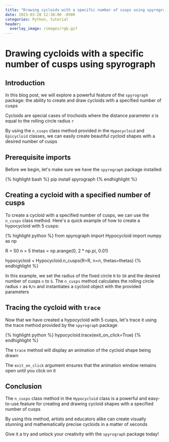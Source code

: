 ```yaml
---
title: "Drawing cycloids with a specific number of cusps using spyrograph"
date: 2023-03-28 12:38:00 -0500
categories: Python, tutorial
header:
  overlay_image: /images/rgb.gif
---
```


# Drawing cycloids with a specific number of cusps using spyrograph

## Introduction

In this blog post, we will explore a powerful feature of the `spyrograph` package: the ability to create and draw cycloids with a specified number of cusps

Cycloids are special cases of trochoids where the distance parameter `d` is equal to the rolling circle radius `r`

By using the `n_cusps` class method provided in the `Hypocycloid` and `Epicycloid` classes, we can easily create beautiful cycloid shapes with a desired number of cusps

## Prerequisite imports

Before we begin, let's make sure we have the `spyrograph` package installed:

{% highlight bash %}
pip install spyrograph
{% endhighlight %}

## Creating a cycloid with a specified number of cusps

To create a cycloid with a specified number of cusps, we can use the `n_cusps` class method. Here's a quick example of how to create a hypocycloid with 5 cusps:

{% highlight python %}
from spyrograph import Hypocycloid
import numpy as np

R = 50
n = 5
thetas = np.arange(0, 2 * np.pi, 0.01)

hypocycloid = Hypocycloid.n_cusps(R=R, n=n, thetas=thetas)
{% endhighlight %}

In this example, we set the radius of the fixed circle `R` to `50` and the desired number of cusps `n` to `5`. The `n_cusps` method calculates the rolling circle radius `r` as `R/n` and instantiates a cycloid object with the provided parameters

## Tracing the cycloid with `trace`

Now that we have created a hypocycloid with 5 cusps, let's trace it using the trace method provided by the `spyrograph` package

{% highlight python %}
hypocycloid.trace(exit_on_click=True)
{% endhighlight %}

The `trace` method will display an animation of the cycloid shape being drawn

The `exit_on_click` argument ensures that the animation window remains open until you click on it

## Conclusion
The `n_cusps` class method in the `Hypocycloid` class is a powerful and easy-to-use feature for creating and drawing cycloid shapes with a specified number of cusps

By using this method, artists and educators alike can create visually stunning and mathematically precise cycloids in a matter of seconds

Give it a try and unlock your creativity with the `spyrograph` package today!